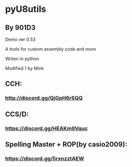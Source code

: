 # **pyU8utils**
## **By 901D3**

Demo ver 0.53

A tools for custom assembly code and more

Writen in python

Modified 1 by Mink

## **CCH:**
### http://discord.gg/QjGpH6rSQQ
## **CCS/D:**
### https://discord.gg/HEAKm9Vquc
## **Spelling Master + ROP(by casio2009):**
### https://discord.gg/5rxnzztAEW











